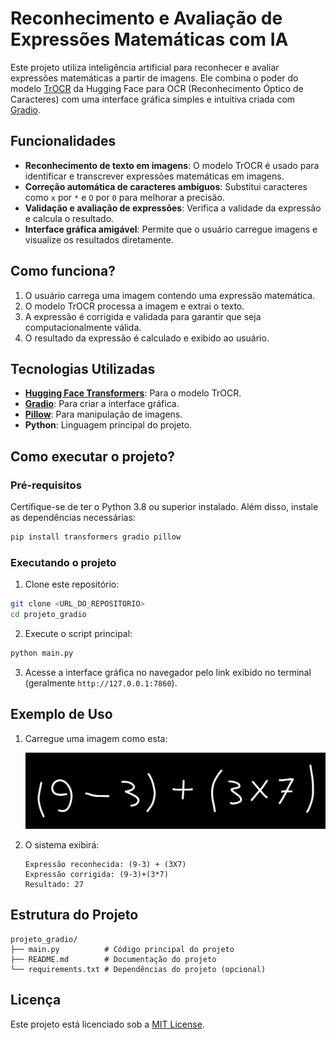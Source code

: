 # Reconhecimento e Avaliação de Expressões Matemáticas com IA

Este projeto utiliza inteligência artificial para reconhecer e avaliar expressões matemáticas a partir de imagens. Ele combina o poder do modelo [TrOCR](https://huggingface.co/microsoft/trocr-large-printed) da Hugging Face para OCR (Reconhecimento Óptico de Caracteres) com uma interface gráfica simples e intuitiva criada com [Gradio](https://gradio.app/).

## Funcionalidades

- **Reconhecimento de texto em imagens**: O modelo TrOCR é usado para identificar e transcrever expressões matemáticas em imagens.
- **Correção automática de caracteres ambíguos**: Substitui caracteres como `x` por `*` e `O` por `0` para melhorar a precisão.
- **Validação e avaliação de expressões**: Verifica a validade da expressão e calcula o resultado.
- **Interface gráfica amigável**: Permite que o usuário carregue imagens e visualize os resultados diretamente.

## Como funciona?

1. O usuário carrega uma imagem contendo uma expressão matemática.
2. O modelo TrOCR processa a imagem e extrai o texto.
3. A expressão é corrigida e validada para garantir que seja computacionalmente válida.
4. O resultado da expressão é calculado e exibido ao usuário.

## Tecnologias Utilizadas

- **[Hugging Face Transformers](https://huggingface.co/transformers/)**: Para o modelo TrOCR.
- **[Gradio](https://gradio.app/)**: Para criar a interface gráfica.
- **[Pillow](https://python-pillow.org/)**: Para manipulação de imagens.
- **Python**: Linguagem principal do projeto.

## Como executar o projeto?

### Pré-requisitos

Certifique-se de ter o Python 3.8 ou superior instalado. Além disso, instale as dependências necessárias:

```bash
pip install transformers gradio pillow
```

### Executando o projeto

1. Clone este repositório:

```bash
git clone <URL_DO_REPOSITORIO>
cd projeto_gradio
```

2. Execute o script principal:

```bash
python main.py
```

3. Acesse a interface gráfica no navegador pelo link exibido no terminal (geralmente `http://127.0.0.1:7860`).

## Exemplo de Uso

1. Carregue uma imagem como esta:

   ![Exemplo de Imagem](./doc/expression.png)

2. O sistema exibirá:

   ```
   Expressão reconhecida: (9-3) + (3X7)
   Expressão corrigida: (9-3)+(3*7)
   Resultado: 27
   ```

## Estrutura do Projeto

```
projeto_gradio/
├── main.py          # Código principal do projeto
├── README.md        # Documentação do projeto
└── requirements.txt # Dependências do projeto (opcional)
```

## Licença

Este projeto está licenciado sob a [MIT License](LICENSE).
